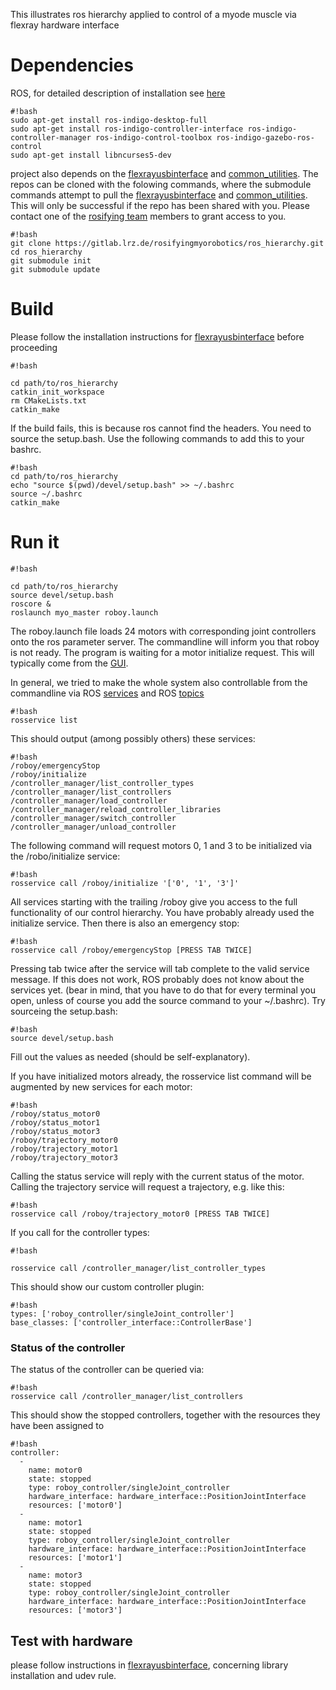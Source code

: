 This illustrates ros hierarchy applied to control of a myode muscle via flexray hardware interface
# Dependencies #
ROS, for detailed description of installation see [here](http://wiki.ros.org/indigo/Installation/Ubuntu)
```
#!bash
sudo apt-get install ros-indigo-desktop-full
sudo apt-get install ros-indigo-controller-interface ros-indigo-controller-manager ros-indigo-control-toolbox ros-indigo-gazebo-ros-control
sudo apt-get install libncurses5-dev 
```
project also depends on the [flexrayusbinterface](https://gitlab.lrz.de/rosifyingmyorobotics/flexrayusbinterface) and [common_utilities](https://gitlab.lrz.de/letrend/common_utilities).
The repos can be cloned with the folowing commands, where the submodule commands attempt to pull the [flexrayusbinterface](https://gitlab.lrz.de/rosifyingmyorobotics/flexrayusbinterface) and [common_utilities](https://gitlab.lrz.de/letrend/common_utilities).
This will only be successful if the repo has been shared with you. Please contact one of the [rosifying team](https://devanthro.atlassian.net/wiki/display/RM/ROSifying+Myorobotics+Development) members to grant access to you.
```
#!bash
git clone https://gitlab.lrz.de/rosifyingmyorobotics/ros_hierarchy.git
cd ros_hierarchy
git submodule init
git submodule update
```

# Build #
Please follow the installation instructions for [flexrayusbinterface](https://gitlab.lrz.de/rosifyingmyorobotics/flexrayusbinterface) before proceeding 
```
#!bash

cd path/to/ros_hierarchy
catkin_init_workspace
rm CMakeLists.txt
catkin_make
```
If the build fails, this is because ros cannot find the headers. You need to source the setup.bash. Use the following commands to add this to your bashrc.
```
#!bash
cd path/to/ros_hierarchy
echo "source $(pwd)/devel/setup.bash" >> ~/.bashrc
source ~/.bashrc
catkin_make
```

# Run it #
```
#!bash

cd path/to/ros_hierarchy
source devel/setup.bash
roscore &
roslaunch myo_master roboy.launch
```
The roboy.launch file loads 24 motors with corresponding joint controllers onto the ros parameter server. 
The commandline will inform you that roboy is not ready. The program is waiting for a motor initialize request.
This will typically come from the [GUI](https://devanthro.atlassian.net/wiki/display/RGIR/Roboy+GUI+in+ROS+Home).

In general, we tried to make the whole system also controllable from the commandline via ROS [services](http://wiki.ros.org/rosservice) 
and ROS [topics](http://wiki.ros.org/rostopic)
```
#!bash
rosservice list
```
This should output (among possibly others) these services:
```
#!bash
/roboy/emergencyStop
/roboy/initialize
/controller_manager/list_controller_types
/controller_manager/list_controllers
/controller_manager/load_controller
/controller_manager/reload_controller_libraries
/controller_manager/switch_controller
/controller_manager/unload_controller
```
The following command will request motors 0, 1 and 3 to be initialized via the /robo/initialize service:
```
#!bash
rosservice call /roboy/initialize '['0', '1', '3']'
```
All services starting with the trailing /roboy give you access to the full functionality of our control hierarchy.
You have probably already used the initialize service. Then there is also an emergency stop:
```
#!bash
rosservice call /roboy/emergencyStop [PRESS TAB TWICE]
```
Pressing tab twice after the service will tab complete to the valid service message. If this does not work, ROS probably does not 
know about the services yet. (bear in mind, that you have to do that for every terminal you open, unless of course you add the 
source command to your ~/.bashrc).
Try sourceing the setup.bash:
```
#!bash
source devel/setup.bash
```
Fill out the values as needed (should be self-explanatory).

If you have initialized motors already, the rosservice list command will be augmented by new services for each motor:
```
#!bash
/roboy/status_motor0
/roboy/status_motor1
/roboy/status_motor3
/roboy/trajectory_motor0
/roboy/trajectory_motor1
/roboy/trajectory_motor3
```
Calling the status service will reply with the current status of the motor.
Calling the trajectory service will request a trajectory, e.g. like this:
```
#!bash
rosservice call /roboy/trajectory_motor0 [PRESS TAB TWICE]
```

If you call for the controller types:
```
#!bash

rosservice call /controller_manager/list_controller_types
```
This should show our custom controller plugin:
```
#!bash
types: ['roboy_controller/singleJoint_controller']
base_classes: ['controller_interface::ControllerBase']
```

### Status of the controller ###
The status of the controller can be queried via:
```
#!bash
rosservice call /controller_manager/list_controllers
```
This should show the stopped controllers, together with the resources they have been assigned to
```
#!bash
controller: 
  - 
    name: motor0
    state: stopped
    type: roboy_controller/singleJoint_controller
    hardware_interface: hardware_interface::PositionJointInterface
    resources: ['motor0']
  - 
    name: motor1
    state: stopped
    type: roboy_controller/singleJoint_controller
    hardware_interface: hardware_interface::PositionJointInterface
    resources: ['motor1']
  - 
    name: motor3
    state: stopped
    type: roboy_controller/singleJoint_controller
    hardware_interface: hardware_interface::PositionJointInterface
    resources: ['motor3']

```

## Test with hardware ##
please follow instructions in [flexrayusbinterface](https://gitlab.lrz.de/rosifyingmyorobotics/flexrayusbinterface), concerning library installation and udev rule.
